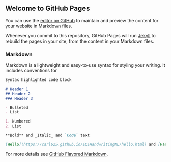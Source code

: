## Welcome to GitHub Pages

You can use the [editor on GitHub](https://github.com/Carl625/ECEHandwritingML/edit/gh-pages/index.md) to maintain and preview the content for your website in Markdown files.

Whenever you commit to this repository, GitHub Pages will run [Jekyll](https://jekyllrb.com/) to rebuild the pages in your site, from the content in your Markdown files.

### Markdown

Markdown is a lightweight and easy-to-use syntax for styling your writing. It includes conventions for

```markdown
Syntax highlighted code block

# Header 1
## Header 2
### Header 3

- Bulleted
- List

1. Numbered
2. List

**Bold** and _Italic_ and `Code` text

[Hello](https://carl625.github.io/ECEHandwritingML/hello.html) and [Handwriting](https://carl625.github.io/ECEHandwritingML/handwriting.html)
```

For more details see [GitHub Flavored Markdown](https://guides.github.com/features/mastering-markdown/).
